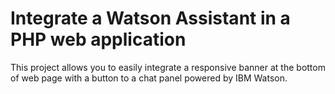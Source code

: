 # Integrate a Watson Assistant in a PHP web application

This project allows you to easily integrate a responsive banner at the bottom of web page with a button to a chat panel powered by IBM Watson.
